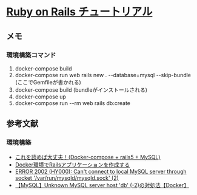 # [Ruby on Rails チュートリアル](https://railstutorial.jp/chapters/beginning?version=5.1#sec-prerequisites)

## メモ
### 環境構築コマンド
1. docker-compose build
2. docker-compose run web rails new . --database=mysql --skip-bundle (ここでGemfileが書かれる)
3. docker-compose build (bundleがインストールされる)
4. docker-compose up
5. docker-compose run --rm web rails db:create

## 参考文献
### 環境構築
- [これを読めば大丈夫！(Docker-compose + rails5 + MySQL)](https://qiita.com/azul915/items/5b7063cbc80192343fc0#%EF%BC%99db%E4%BD%9C%E6%88%90)
- [Docker環境でRailsアプリケーションを作成する](https://qiita.com/sakuraniumarete/items/f36a937412d281dfcf57)
- [ERROR 2002 (HY000): Can't connect to local MySQL server through socket '/var/run/mysqld/mysqld.sock' (2)](https://qiita.com/yoshinyan/items/18446e8012d865c79d24)
- [【MySQL】Unknown MySQL server host 'db' (-2)の対処法【Docker】](https://qiita.com/SyoInoue/items/2ed5b3017c517920ec09)

